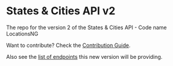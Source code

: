 # States & Cities API v2 
The repo for the version 2 of the States &amp; Cities API - Code name LocationsNG

Want to contribute? Check the [Contribution Guide](https://github.com/devcenter-square/states-and-cities/blob/master/CONTRIBUTING.md).

Also see the [list of endpoints](https://github.com/devcenter-square/states-and-cities/wiki/List-of-Endpoints) this new version will be providing.
